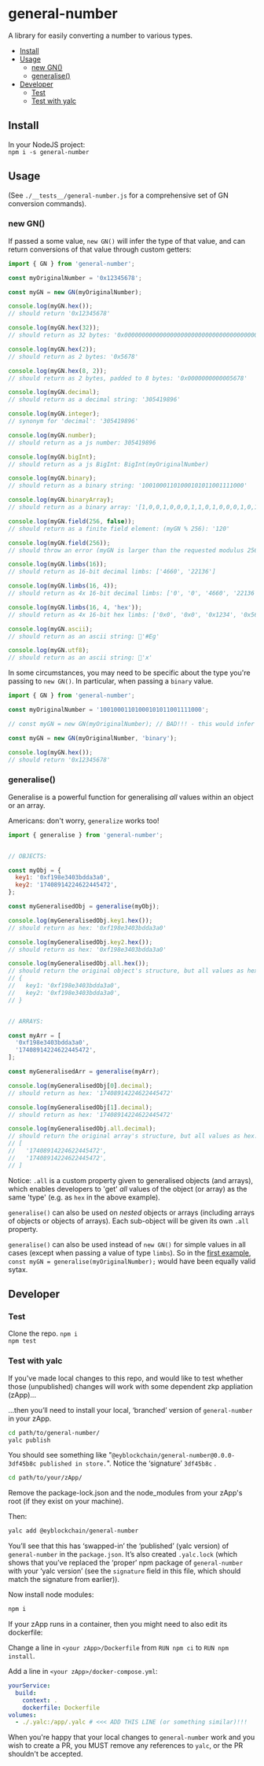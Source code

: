 # general-number

A library for easily converting a number to various types.

<!-- START doctoc generated TOC please keep comment here to allow auto update -->
<!-- DON'T EDIT THIS SECTION, INSTEAD RE-RUN doctoc TO UPDATE -->


- [Install](#install)
- [Usage](#usage)
  - [new GN()](#new-gn)
  - [generalise()](#generalise)
- [Developer](#developer)
  - [Test](#test)
  - [Test with yalc](#test-with-yalc)

<!-- END doctoc generated TOC please keep comment here to allow auto update -->

## Install

In your NodeJS project:  
`npm i -s general-number`

## Usage

(See `./__tests__/general-number.js` for a comprehensive set of GN conversion commands).

### new GN()

If passed a some value, `new GN()` will infer the type of that value, and can return conversions of that value through custom getters:

```js
import { GN } from 'general-number';

const myOriginalNumber = '0x12345678';

const myGN = new GN(myOriginalNumber);

console.log(myGN.hex());
// should return '0x12345678'

console.log(myGN.hex(32));
// should return as 32 bytes: '0x0000000000000000000000000000000000000000000000000000000012345678'

console.log(myGN.hex(2));
// should return as 2 bytes: '0x5678'

console.log(myGN.hex(8, 2));
// should return as 2 bytes, padded to 8 bytes: '0x0000000000005678'

console.log(myGN.decimal);
// should return as a decimal string: '305419896'

console.log(myGN.integer);
// synonym for 'decimal': '305419896'

console.log(myGN.number);
// should return as a js number: 305419896

console.log(myGN.bigInt);
// should return as a js BigInt: BigInt(myOriginalNumber)

console.log(myGN.binary);
// should return as a binary string: '10010001101000101011001111000'

console.log(myGN.binaryArray);
// should return as a binary array: '[1,0,0,1,0,0,0,1,1,0,1,0,0,0,1,0,1,0,1,1,0,0,1,1,1,1,0,0,0]'

console.log(myGN.field(256, false));
// should return as a finite field element: (myGN % 256): '120'

console.log(myGN.field(256));
// should throw an error (myGN is larger than the requested modulus 256)

console.log(myGN.limbs(16));
// should return as 16-bit decimal limbs: ['4660', '22136']

console.log(myGN.limbs(16, 4));
// should return as 4x 16-bit decimal limbs: ['0', '0', '4660', '22136']

console.log(myGN.limbs(16, 4, 'hex'));
// should return as 4x 16-bit hex limbs: ['0x0', '0x0', '0x1234', '0x5678']

console.log(myGN.ascii);
// should return as an ascii string: '#Eg'

console.log(myGN.utf8);
// should return as an ascii string: 'x'

```

In some circumstances, you may need to be specific about the type you're passing to `new GN()`. In particular, when passing a `binary` value.


```js
import { GN } from 'general-number';

const myOriginalNumber = '10010001101000101011001111000';

// const myGN = new GN(myOriginalNumber); // BAD!!! - this would infer the 'type' as decimal!!!

const myGN = new GN(myOriginalNumber, 'binary');

console.log(myGN.hex());
// should return '0x12345678'

```

### generalise()

Generalise is a powerful function for generalising _all_ values within an object or an array.

Americans: don't worry, `generalize` works too!

```js
import { generalise } from 'general-number';


// OBJECTS:

const myObj = {
  key1: '0xf198e3403bdda3a0',
  key2: '17408914224622445472',
};

const myGeneralisedObj = generalise(myObj);

console.log(myGeneralisedObj.key1.hex());
// should return as hex: '0xf198e3403bdda3a0'

console.log(myGeneralisedObj.key2.hex());
// should return as hex: '0xf198e3403bdda3a0'

console.log(myGeneralisedObj.all.hex());
// should return the original object's structure, but all values as hex:
// {
//   key1: '0xf198e3403bdda3a0',
//   key2: '0xf198e3403bdda3a0',
// }


// ARRAYS:

const myArr = [
  '0xf198e3403bdda3a0',
  '17408914224622445472',
];

const myGeneralisedArr = generalise(myArr);

console.log(myGeneralisedObj[0].decimal);
// should return as hex: '17408914224622445472'

console.log(myGeneralisedObj[1].decimal);
// should return as hex: '17408914224622445472'

console.log(myGeneralisedObj.all.decimal);
// should return the original array's structure, but all values as hex:
// [
//   '17408914224622445472',
//   '17408914224622445472',
// ]
```

Notice: `.all` is a custom property given to generalised objects (and arrays), which enables developers to 'get' _all_ values of the object (or array) as the same 'type' (e.g. as `hex` in the above example).

`generalise()` can also be used on *nested* objects or arrays (including arrays of objects or objects of arrays). Each sub-object will be given its own `.all` property.

`generalise()` can also be used instead of `new GN()` for simple values in all cases (except when passing a value of type `limbs`). So in the [first example](#new-gn), `const myGN = generalise(myOriginalNumber);` would have been equally valid sytax.

## Developer

### Test

Clone the repo. `npm i`  
`npm test`

### Test with yalc

If you've made local changes to this repo, and would like to test whether those (unpublished) changes will work with some dependent zkp appliation (zApp)...

...then you’ll need to install your local, ‘branched’ version of `general-number` in your zApp.

```sh
cd path/to/general-number/
yalc publish
```

You should see something like "`@eyblockchain/general-number@0.0.0-3df45b8c published in store.`". Notice the ‘signature’ `3df45b8c` .

```sh
cd path/to/your/zApp/
```

Remove the package-lock.json and the node_modules from your zApp's root (if they exist on your machine).

Then:

```sh
yalc add @eyblockchain/general-number
```

You’ll see that this has ‘swapped-in’ the ‘published’ (yalc version) of `general-number` in the `package.json`. It’s also created `.yalc.lock` (which shows that you’ve replaced the ‘proper’ npm package of `general-number` with your ‘yalc version’ (see the `signature` field in this file, which should match the signature from earlier)).

Now install node modules:

```sh
npm i
```

If your zApp runs in a container, then you might need to also edit its dockerfile:

Change a line in `<your zApp>/Dockerfile` from `RUN npm ci` to `RUN npm install`.

Add a line in `<your zApp>/docker-compose.yml`:

```yaml
yourService:
  build:
    context: .
    dockerfile: Dockerfile
volumes:
  - ./.yalc:/app/.yalc # <<< ADD THIS LINE (or something similar)!!!
```

When you're happy that your local changes to `general-number` work and you wish to create a PR, you MUST remove any references to `yalc`, or the PR shouldn't be accepted.
